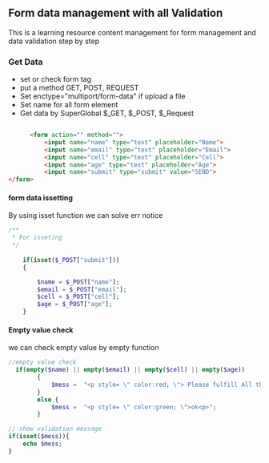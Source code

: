 ## Form data management with all Validation
This is a learning resource content management for form management and data validation step by step

### Get Data 
- set or check form tag 
- put a method GET, POST, REQUEST
- Set enctype="multiport/form-data" if upload a file
- Set name for all form element
- Get data by SuperGlobal $_GET, $_POST, $_Request

```html

	  <form action="" method="">	
		  <input name="name" type="text" placeholder="Name">
		  <input name="email" type="text" placeholder="Email">
		  <input name="cell" type="text" placeholder="Cell">
		  <input name="age" type="text" placeholder="Age">
		  <input name="submit" type="submit" value="SEND"> 	
</form>
```

#### form data issetting
By using isset function we can solve err notice

```php
/** 
 * For isseting 
 */
 
    if(isset($_POST["submit"]))
    {

        $name = $_POST["name"];
        $email = $_POST["email"];
        $cell = $_POST["cell"];
        $age = $_POST["age"];     
    }
```

#### Empty value check
we can check empty value by empty function

```php
//empty value check
  if(empty($name) || empty($email) || empty($cell) || empty($age))
        {
            $mess =  "<p style= \" color:red; \"> Please fulfill All the fields<p>";
        }
        else {
            $mess =  "<p style= \" color:green; \">ok<p>";
        }
```

```php
// show validation message
if(isset($mess)){
	echo $mess;
}

```




